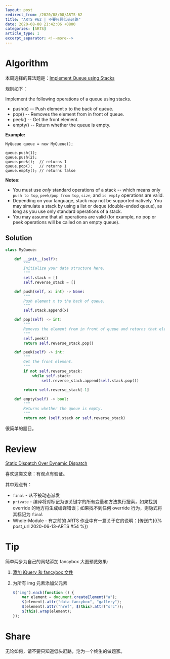 ```yaml
---
layout: post
redirect_from: /2020/08/08/ARTS-62
title: "ARTS #62 | 不要只顾低头赶路"
date: 2020-08-08 21:42:06 +0800
categories: [ARTS]
article_type: 1
excerpt_separator: <!--more-->
---
```



# Algorithm

本周选择的算法题是：[Implement Queue using Stacks](https://leetcode.com/problems/implement-queue-using-stacks/)

<!--more-->

规则如下：

Implement the following operations of a queue using stacks.

- push(x) -- Push element x to the back of queue.
- pop() -- Removes the element from in front of queue.
- peek() -- Get the front element.
- empty() -- Return whether the queue is empty.

**Example:**

```
MyQueue queue = new MyQueue();

queue.push(1);
queue.push(2);  
queue.peek();  // returns 1
queue.pop();   // returns 1
queue.empty(); // returns false
```

**Notes:**

- You must use *only* standard operations of a stack -- which means only `push to top`, `peek/pop from top`, `size`, and `is empty` operations are valid.
- Depending on your language, stack may not be supported natively. You may simulate a stack by using a list or deque (double-ended queue), as long as you use only standard operations of a stack.
- You may assume that all operations are valid (for example, no pop or peek operations will be called on an empty queue).

## Solution

```python
class MyQueue:

    def __init__(self):
        """
        Initialize your data structure here.
        """
        self.stack = []
        self.reverse_stack = []

    def push(self, x: int) -> None:
        """
        Push element x to the back of queue.
        """
        self.stack.append(x)

    def pop(self) -> int:
        """
        Removes the element from in front of queue and returns that element.
        """
        self.peek()
        return self.reverse_stack.pop()

    def peek(self) -> int:
        """
        Get the front element.
        """
        if not self.reverse_stack:
            while self.stack:
                self.reverse_stack.append(self.stack.pop())
        
        return self.reverse_stack[-1]

    def empty(self) -> bool:
        """
        Returns whether the queue is empty.
        """
        return not (self.stack or self.reverse_stack)
```

很简单的题目。


# Review

[Static Dispatch Over Dynamic Dispatch](https://medium.com/better-programming/static-dispatch-over-dynamic-dispatch-a-performance-analysis-47f9fee3803a)

喜欢这类文章：有观点有验证。

其中观点有：

- `final` - 从不被动态派发
- `private` - 编译将对标记为该关键字的所有变量和方法执行搜索，如果找到 override 的地方将生成编译错误；如果找不到任何 override 行为，则隐式将其标记为 `final`
- Whole-Module - 有之前的 ARTS 作业中有一篇关于它的说明：[传送门]({% post_url 2020-06-13-ARTS #54 %})

# Tip

简单两步为自己的网站添加 fancybox 大图预览效果:

1. [添加 jQuery 和 fancybox 文件](https://fancyapps.com/fancybox/3/)

2. 为所有 img 元素添加父元素

   ```javascript
   $("img").each(function () {
       var element = document.createElement("a");
       $(element).attr("data-fancybox", "gallery");
       $(element).attr("href", $(this).attr("src"));
       $(this).wrap(element);
   });
   ```

# Share

无论如何，请不要只知道低头赶路，沦为一个终生的做题家。